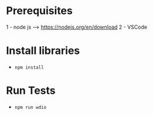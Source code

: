 # Prerequisites
1 - node js --> https://nodejs.org/en/download
2 - VSCode 

# Install libraries
- `npm install`
# Run Tests
-  `npm run wdio`
